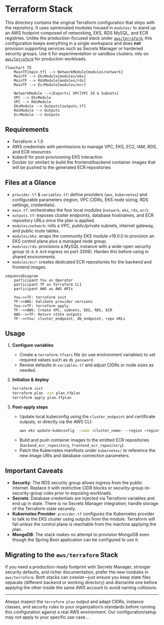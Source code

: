 # Terraform Stack

This directory contains the original Terraform configuration that ships with the repository. It uses opinionated modules housed in `modules/` to stand up an AWS footprint composed of networking, EKS, RDS MySQL, and ECR registries. Unlike the production-focused stack under [`aws/terraform`](../aws), this configuration keeps everything in a single workspace and does **not** provision supporting services such as Secrets Manager or hardened security groups. Use it for experimentation or sandbox clusters; rely on [`aws/terraform`](../aws) for production workloads.

```mermaid
flowchart TD
    MainTF[main.tf] --> NetworkModule[modules/network]
    MainTF --> EksModule[modules/eks]
    MainTF --> RdsModule[modules/rds]
    MainTF --> EcrModule[modules/ecr]

    NetworkModule -->|Exports| VPC[VPC Id & Subnets]
    VPC --> EksModule
    VPC --> RdsModule
    EksModule --> Outputs[outputs.tf]
    RdsModule --> Outputs
    EcrModule --> Outputs
```

## Requirements

- Terraform ≥ 1.0
- AWS credentials with permissions to manage VPC, EKS, EC2, IAM, RDS, and ECR resources
- kubectl for post-provisioning EKS interaction
- Docker (or similar) to build the frontend/backend container images that will be pushed to the generated ECR repositories

## Files at a Glance

- `provider.tf` & `variables.tf`: define providers (`aws`, `kubernetes`) and configurable parameters (region, VPC CIDRs, EKS node sizing, RDS settings, credentials).
- `main.tf`: orchestrates the four local modules (`network`, `eks`, `rds`, `ecr`).
- `outputs.tf`: exposes cluster endpoints, database hostnames, and ECR repository URLs once the plan is applied.
- `modules/network`: rolls a VPC, public/private subnets, internet gateway, and public route tables.
- `modules/eks`: wraps the community EKS module v18.0.0 to provision an EKS control plane plus a managed node group.
- `modules/rds`: provisions a MySQL instance with a wide-open security group (`0.0.0.0/0` ingress on port 3306). Harden this before using in shared environments.
- `modules/ecr`: creates dedicated ECR repositories for the backend and frontend images.

```mermaid
sequenceDiagram
    participant You as Operator
    participant TF as Terraform CLI
    participant AWS as AWS APIs

    You->>TF: terraform init
    TF->>AWS: Validate provider versions
    You->>TF: terraform apply
    TF-->>AWS: Create VPC, subnets, EKS, RDS, ECR
    AWS-->>TF: Return state outputs
    TF-->>You: cluster_endpoint, db_endpoint, repo URLs
```

## Usage

1. **Configure variables**
   - Create a `terraform.tfvars` file (or use environment variables) to set required values such as `db_password`.
   - Review defaults in `variables.tf` and adjust CIDRs or node sizes as needed.

2. **Initialize & deploy**
   ```bash
   terraform init
   terraform plan -out plan.tfplan
   terraform apply plan.tfplan
   ```

3. **Post-apply steps**
   - Update local kubeconfig using the `cluster_endpoint` and certificate outputs, or directly via the AWS CLI:
     ```bash
     aws eks update-kubeconfig --name <cluster_name> --region <region>
     ```
   - Build and push container images to the emitted ECR repositories (`backend_ecr_repository`, `frontend_ecr_repository`).
   - Patch the Kubernetes manifests under `kubernetes/` to reference the new image URIs and database connection parameters.

## Important Caveats

- **Security**: The RDS security group allows ingress from the public internet. Replace it with restrictive CIDR blocks or security-group-to-security-group rules prior to exposing workloads.
- **Secrets**: Database credentials are injected via Terraform variables and end up in state. There is no Secrets Manager integration; handle storage of the Terraform state securely.
- **Kubernetes Provider**: `provider.tf` configures the Kubernetes provider to talk to the EKS cluster using outputs from the module. Terraform will fail unless the control plane is reachable from the machine applying the plan.
- **MongoDB**: The stack makes no attempt to provision MongoDB even though the Spring Boot application can be configured to use it.

## Migrating to the `aws/terraform` Stack

If you need a production-ready footprint with Secrets Manager, stronger security defaults, and richer documentation, prefer the new modules in `aws/terraform`. Both stacks can coexist—just ensure you keep state files separate (different backend or working directory) and dismantle one before applying the other inside the same AWS account to avoid naming collisions.

---

Always inspect the `terraform plan` output and adapt CIDRs, instance classes, and security rules to your organization’s standards before running this configuration against a real AWS environment. Our configuration/setup may not apply to your specific use case...
